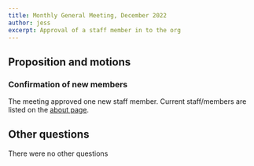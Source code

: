 ```yaml
---
title: Monthly General Meeting, December 2022
author: jess
excerpt: Approval of a staff member in to the org
---
```


## Proposition and motions

### Confirmation of new members

The meeting approved one new staff member. Current staff/members are listed
on the [about page](/about/).

## Other questions

There were no other questions
